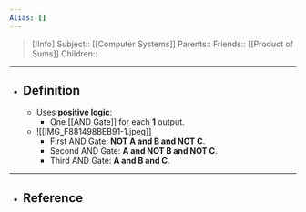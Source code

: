 ```yaml
---
Alias: []
---
```

> [!Info]
> Subject:: [[Computer Systems]]
> Parents:: 
> Friends:: [[Product of Sums]]
> Children:: 
---
- ## Definition
	- Uses **positive logic**:
		- One [[AND Gate]] for each **1** output.
	- ![[IMG_F881498BEB91-1.jpeg]]
		- First AND Gate: **NOT A and B and NOT C**.
		- Second AND Gate: **A and NOT B and NOT C**.
		- Third AND Gate: **A and B and C**.
---
- ## Reference
